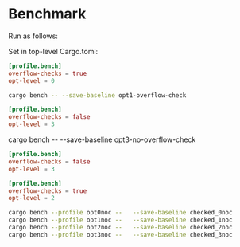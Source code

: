 # Benchmark

Run as follows:

Set in top-level Cargo.toml:

```toml
[profile.bench]
overflow-checks = true
opt-level = 0
```

```bash
cargo bench -- --save-baseline opt1-overflow-check
```

```toml
[profile.bench]
overflow-checks = false
opt-level = 3
```

cargo bench -- --save-baseline opt3-no-overflow-check


```toml
[profile.bench]
overflow-checks = false
opt-level = 3
```

```toml
[profile.bench]
overflow-checks = true
opt-level = 2
```

```bash
cargo bench --profile opt0noc --   --save-baseline checked_0noc
cargo bench --profile opt1noc --   --save-baseline checked_1noc
cargo bench --profile opt2noc --   --save-baseline checked_2noc
cargo bench --profile opt3noc --   --save-baseline checked_3noc
```
